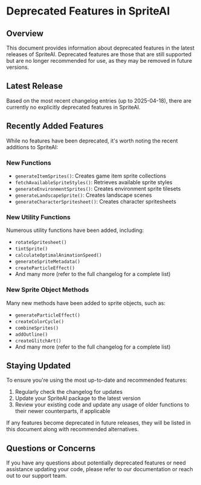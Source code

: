 # Deprecated Features in SpriteAI

## Overview

This document provides information about deprecated features in the latest releases of SpriteAI. Deprecated features are those that are still supported but are no longer recommended for use, as they may be removed in future versions.

## Latest Release

Based on the most recent changelog entries (up to 2025-04-18), there are currently no explicitly deprecated features in SpriteAI.

## Recently Added Features

While no features have been deprecated, it's worth noting the recent additions to SpriteAI:

### New Functions

- `generateItemSprites()`: Creates game item sprite collections
- `fetchAvailableSpriteStyles()`: Retrieves available sprite styles
- `generateEnvironmentSprites()`: Creates environment sprite tilesets
- `generateLandscapeSprite()`: Creates landscape scenes
- `generateCharacterSpritesheet()`: Creates character spritesheets

### New Utility Functions

Numerous utility functions have been added, including:

- `rotateSpritesheet()`
- `tintSprite()`
- `calculateOptimalAnimationSpeed()`
- `generateSpriteMetadata()`
- `createParticleEffect()`
- And many more (refer to the full changelog for a complete list)

### New Sprite Object Methods

Many new methods have been added to sprite objects, such as:

- `generateParticleEffect()`
- `createColorCycle()`
- `combineSprites()`
- `addOutline()`
- `createGlitchArt()`
- And many more (refer to the full changelog for a complete list)

## Staying Updated

To ensure you're using the most up-to-date and recommended features:

1. Regularly check the changelog for updates
2. Update your SpriteAI package to the latest version
3. Review your existing code and update any usage of older functions to their newer counterparts, if applicable

If any features become deprecated in future releases, they will be listed in this document along with recommended alternatives.

## Questions or Concerns

If you have any questions about potentially deprecated features or need assistance updating your code, please refer to our documentation or reach out to our support team.